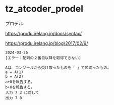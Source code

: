 # tz_atcoder_prodel

プロデル

https://produ.irelang.jp/docs/syntax/

https://produ.irelang.jp/blog/2017/02/9/

```
2024-03-26
[エラー：配列の２番目以降を取得できない]

Aは、コンソールから受け取ったものを「 」で区切ったもの。
a = A(1)
b = A(2)
a+0を報告する。
b+0を報告する。
入力 7 3 に対して
出力 7 0
```
